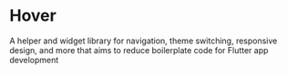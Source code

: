 # Hover
A helper and widget library for navigation, theme switching, responsive design, and more that aims to reduce boilerplate code for Flutter app development

